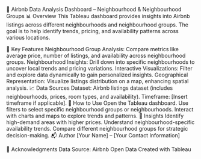 🏡 Airbnb Data Analysis Dashboard – Neighbourhood & Neighbourhood Groups
📊 Overview
This Tableau dashboard provides insights into Airbnb listings across different neighbourhoods and neighbourhood groups. The goal is to help identify trends, pricing, and availability patterns across various locations.

📌 Key Features
Neighbourhood Group Analysis: Compare metrics like average price, number of listings, and availability across neighbourhood groups.
Neighbourhood Insights: Drill down into specific neighbourhoods to uncover local trends and pricing variations.
Interactive Visualizations: Filter and explore data dynamically to gain personalized insights.
Geographical Representation: Visualize listings distribution on a map, enhancing spatial analysis.
📈 Data Sources
Dataset: Airbnb listings dataset (includes neighbourhoods, prices, room types, and availability).
Timeframe: [Insert timeframe if applicable].
🚀 How to Use
Open the Tableau dashboard.
Use filters to select specific neighbourhood groups or neighbourhoods.
Interact with charts and maps to explore trends and patterns.
📌 Insights
Identify high-demand areas with higher prices.
Understand neighbourhood-specific availability trends.
Compare different neighbourhood groups for strategic decision-making.
📬 Author
[Your Name] – [Your Contact Information]

📅 Acknowledgments
Data Source: Airbnb Open Data
Created with Tableau
